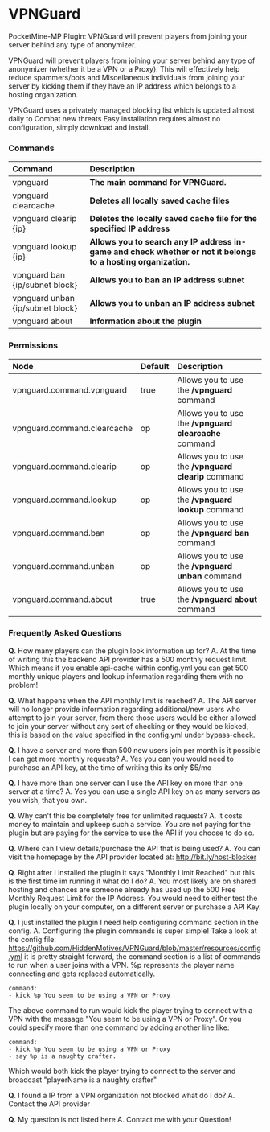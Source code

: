 # VPNGuard
PocketMine-MP Plugin: VPNGuard will prevent players from joining your server behind any type of anonymizer.

VPNGuard will prevent players from joining your server behind any type of anonymizer (whether it be a VPN or a Proxy). This will effectively help reduce spammers/bots and Miscellaneous individuals from joining your server by kicking them if they have an IP address which belongs to a hosting organization.

VPNGuard uses a privately managed blocking list which is updated almost daily to Combat new threats
Easy installation requires almost no configuration, simply download and install.

### Commands
| Command   | Description |
| :-------- | :---------- |
|  vpnguard  | **The main command for VPNGuard.** |
|  vpnguard clearcache | **Deletes all locally saved cache files** |
|  vpnguard clearip {ip}  | **Deletes the locally saved cache file for the specified IP address** |
|  vpnguard lookup {ip}  | **Allows you to search any IP address in-game and check whether or not it belongs to a hosting organization.** |
|  vpnguard ban {ip/subnet block} | **Allows you to ban an IP address subnet** |
|  vpnguard unban {ip/subnet block} | **Allows you to unban an IP address subnet** |
|  vpnguard about  | **Information about the plugin** |

### Permissions
| Node  | Default | Description |
| :-------- | :---------- | :---------- |
| vpnguard.command.vpnguard | true | Allows you to use the **/vpnguard** command |
| vpnguard.command.clearcache | op | Allows you to use the **/vpnguard clearcache** command |
| vpnguard.command.clearip | op | Allows you to use the **/vpnguard clearip** command |
| vpnguard.command.lookup | op | Allows you to use the **/vpnguard lookup** command |
| vpnguard.command.ban | op | Allows you to use the **/vpnguard ban** command |
| vpnguard.command.unban | op | Allows you to use the **/vpnguard unban** command |
| vpnguard.command.about | true | Allows you to use the **/vpnguard about** command |

### Frequently Asked Questions
**Q**. How many players can the plugin look information up for?
A. At the time of writing this the backend API provider has a 500 monthly request limit. Which means if you enable api-cache within config.yml you can get 500 monthly unique players and lookup information regarding them with no problem!

**Q**. What happens when the API monthly limit is reached?
A. The API server will no longer provide information regarding additional/new users who attempt to join your server, from there those users would be either allowed to join your server without any sort of checking or they would be kicked, this is based on the value specified in the config.yml under bypass-check.

**Q**. I have a server and more than 500 new users join per month is it possible I can get more monthly requests?
A. Yes you can you would need to purchase an API key, at the time of writing this its only $5/mo

**Q**. I have more than one server can I use the API key on more than one server at a time?
A. Yes you can use a single API key on as many servers as you wish, that you own.

**Q**. Why can't this be completely free for unlimited requests?
A. It costs money to maintain and upkeep such a service. You are not paying for the plugin but are paying for the service to use the API if you choose to do so.

**Q**. Where can I view details/purchase the API that is being used?
A. You can visit the homepage by the API provider located at: http://bit.ly/host-blocker

**Q**. Right after I installed the plugin it says "Monthly Limit Reached" but this is the first time im running it what do I do?
A. You most likely are on shared hosting and chances are someone already has used up the 500 Free Monthly Request Limit for the IP Address. You would need to either test the plugin locally on your computer, on a different server or purchase a API Key.

**Q**. I just installed the plugin I need help configuring command section in the config.
A. Configuring the plugin commands is super simple! Take a look at the config file: https://github.com/HiddenMotives/VPNGuard/blob/master/resources/config.yml it is pretty straight forward, the command section is a list of commands to run when a user joins with a VPN. %p represents the player name connecting and gets replaced automatically.

~~~~
command:
- kick %p You seem to be using a VPN or Proxy
~~~~
The above command to run would kick the player trying to connect with a VPN with the message "You seem to be using a VPN or Proxy". Or you could specify more than one command by adding another line like:
~~~~
command:
- kick %p You seem to be using a VPN or Proxy
- say %p is a naughty crafter.
~~~~
Which would both kick the player trying to connect to the server and broadcast "playerName is a naughty crafter"

**Q**. I found a IP from a VPN organization not blocked what do I do?
A. Contact the API provider

**Q**. My question is not listed here
A. Contact me with your Question!



